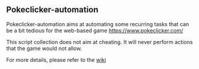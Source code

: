 ## Pokeclicker-automation

Pokeclicker-automation aims at automating some recurring tasks that can be a bit tedious for the web-based game https://www.pokeclicker.com/

This script collection does not aim at cheating.
It will never perform actions that the game would not allow.

For more details, please refer to the [wiki](../../wiki)
